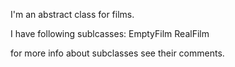 I'm an abstract class for films.

I have following sublcasses:
EmptyFilm
RealFilm

for more info about subclasses see their comments.